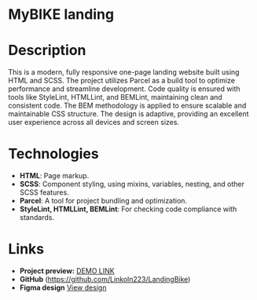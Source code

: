 # MyBIKE landing

# Description
This is a modern, fully responsive one-page landing website built using HTML and SCSS. The project utilizes Parcel as a build tool to optimize performance and streamline development. Code quality is ensured with tools like StyleLint, HTMLLint, and BEMLint, maintaining clean and consistent code. The BEM methodology is applied to ensure scalable and maintainable CSS structure. The design is adaptive, providing an excellent user experience across all devices and screen sizes.

# Technologies
- **HTML**: Page markup.
- **SCSS**: Component styling, using mixins, variables, nesting, and other SCSS features.
- **Parcel**: A tool for project bundling and optimization.
- **StyleLint, HTMLLint, BEMLint**: For checking code compliance with standards.

# Links
- **Project preview:** [DEMO LINK](https://linkoln223.github.io/LandingBike/)
- **GitHub** (https://github.com/Linkoln223/LandingBike)
- **Figma design** [View design](https://www.figma.com/design/NZQAIydtHo5QkINyGLHNcq/BIKE-New-Version?node-id=0-1&p=f&t=sJhGo7z3N7L9NSYK-0)
